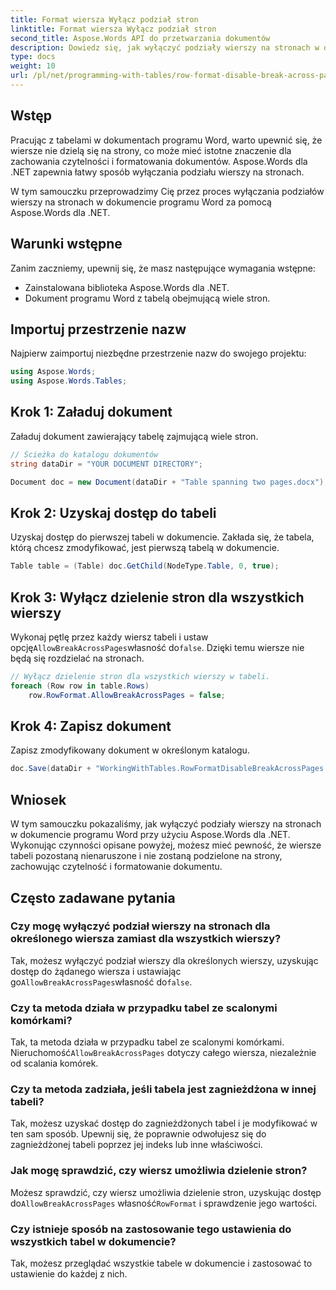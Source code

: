 ```yaml
---
title: Format wiersza Wyłącz podział stron
linktitle: Format wiersza Wyłącz podział stron
second_title: Aspose.Words API do przetwarzania dokumentów
description: Dowiedz się, jak wyłączyć podziały wierszy na stronach w dokumentach programu Word za pomocą Aspose.Words dla .NET, aby zachować czytelność i formatowanie tabeli.
type: docs
weight: 10
url: /pl/net/programming-with-tables/row-format-disable-break-across-pages/
---
```

## Wstęp

Pracując z tabelami w dokumentach programu Word, warto upewnić się, że wiersze nie dzielą się na strony, co może mieć istotne znaczenie dla zachowania czytelności i formatowania dokumentów. Aspose.Words dla .NET zapewnia łatwy sposób wyłączania podziału wierszy na stronach.

W tym samouczku przeprowadzimy Cię przez proces wyłączania podziałów wierszy na stronach w dokumencie programu Word za pomocą Aspose.Words dla .NET.

## Warunki wstępne

Zanim zaczniemy, upewnij się, że masz następujące wymagania wstępne:
- Zainstalowana biblioteka Aspose.Words dla .NET.
- Dokument programu Word z tabelą obejmującą wiele stron.

## Importuj przestrzenie nazw

Najpierw zaimportuj niezbędne przestrzenie nazw do swojego projektu:

```csharp
using Aspose.Words;
using Aspose.Words.Tables;
```

## Krok 1: Załaduj dokument

Załaduj dokument zawierający tabelę zajmującą wiele stron.

```csharp
// Ścieżka do katalogu dokumentów
string dataDir = "YOUR DOCUMENT DIRECTORY";

Document doc = new Document(dataDir + "Table spanning two pages.docx");
```

## Krok 2: Uzyskaj dostęp do tabeli

Uzyskaj dostęp do pierwszej tabeli w dokumencie. Zakłada się, że tabela, którą chcesz zmodyfikować, jest pierwszą tabelą w dokumencie.

```csharp
Table table = (Table) doc.GetChild(NodeType.Table, 0, true);
```

## Krok 3: Wyłącz dzielenie stron dla wszystkich wierszy

 Wykonaj pętlę przez każdy wiersz tabeli i ustaw opcję`AllowBreakAcrossPages`własność do`false`. Dzięki temu wiersze nie będą się rozdzielać na stronach.

```csharp
// Wyłącz dzielenie stron dla wszystkich wierszy w tabeli.
foreach (Row row in table.Rows)
    row.RowFormat.AllowBreakAcrossPages = false;
```

## Krok 4: Zapisz dokument

Zapisz zmodyfikowany dokument w określonym katalogu.

```csharp
doc.Save(dataDir + "WorkingWithTables.RowFormatDisableBreakAcrossPages.docx");
```

## Wniosek

W tym samouczku pokazaliśmy, jak wyłączyć podziały wierszy na stronach w dokumencie programu Word przy użyciu Aspose.Words dla .NET. Wykonując czynności opisane powyżej, możesz mieć pewność, że wiersze tabeli pozostaną nienaruszone i nie zostaną podzielone na strony, zachowując czytelność i formatowanie dokumentu.

## Często zadawane pytania

### Czy mogę wyłączyć podział wierszy na stronach dla określonego wiersza zamiast dla wszystkich wierszy?  
 Tak, możesz wyłączyć podział wierszy dla określonych wierszy, uzyskując dostęp do żądanego wiersza i ustawiając go`AllowBreakAcrossPages`własność do`false`.

### Czy ta metoda działa w przypadku tabel ze scalonymi komórkami?  
 Tak, ta metoda działa w przypadku tabel ze scalonymi komórkami. Nieruchomość`AllowBreakAcrossPages` dotyczy całego wiersza, niezależnie od scalania komórek.

### Czy ta metoda zadziała, jeśli tabela jest zagnieżdżona w innej tabeli?  
Tak, możesz uzyskać dostęp do zagnieżdżonych tabel i je modyfikować w ten sam sposób. Upewnij się, że poprawnie odwołujesz się do zagnieżdżonej tabeli poprzez jej indeks lub inne właściwości.

### Jak mogę sprawdzić, czy wiersz umożliwia dzielenie stron?  
 Możesz sprawdzić, czy wiersz umożliwia dzielenie stron, uzyskując dostęp do`AllowBreakAcrossPages` własność`RowFormat` i sprawdzenie jego wartości.

### Czy istnieje sposób na zastosowanie tego ustawienia do wszystkich tabel w dokumencie?  
Tak, możesz przeglądać wszystkie tabele w dokumencie i zastosować to ustawienie do każdej z nich.